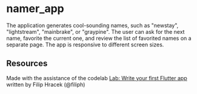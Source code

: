 # namer_app

The application generates cool-sounding names, such as "newstay", "lightstream", "mainbrake", or "graypine". The user can ask for the next name, favorite the current one, and review the list of favorited names on a separate page. The app is responsive to different screen sizes.

## Resources

Made with the assistance of the codelab [Lab: Write your first Flutter app](https://docs.flutter.dev/get-started/codelab) written by Filip Hracek (@filiph)

